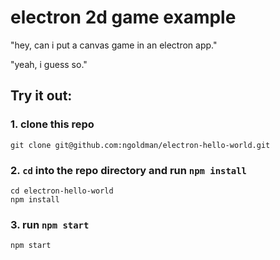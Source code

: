 # electron 2d game example

"hey, can i put a canvas game in an electron app." 

"yeah, i guess so."

## Try it out:

### 1. clone this repo

```
git clone git@github.com:ngoldman/electron-hello-world.git
```

### 2. `cd` into the repo directory and run `npm install`

```
cd electron-hello-world
npm install
```

### 3. run `npm start`

```
npm start
```